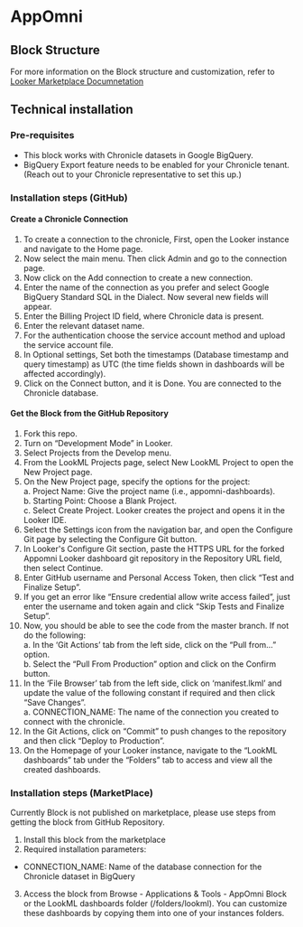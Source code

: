 # AppOmni

## Block Structure
For more information on the Block structure and customization, refer to [Looker Marketplace Documnetation](https://docs.looker.com/data-modeling/marketplace/customize-blocks#marketplace_blocks_that_use_refinements)

## Technical installation

### Pre-requisites

- This block works with Chronicle datasets in Google BigQuery.
- BigQuery Export feature needs to be enabled for your Chronicle tenant. (Reach out to your Chronicle representative to set this up.)

### Installation steps (GitHub)

#### Create a Chronicle Connection

1. To create a connection to the chronicle, First, open the Looker instance and navigate to the Home page.
2. Now select the main menu. Then click Admin and go to the connection page.
3. Now click on the Add connection to create a new connection.
4. Enter the name of the connection as you prefer and select Google BigQuery Standard SQL in the Dialect. Now several new fields will appear. 
5. Enter the Billing Project ID field, where Chronicle data is present.
6. Enter the relevant dataset name.
7. For the authentication choose the service account method and upload the service account file.
8. In Optional settings, Set both the timestamps (Database timestamp and query timestamp) as UTC (the time fields shown in dashboards will be affected accordingly).
9. Click on the Connect button, and it is Done. You are connected to the Chronicle database.

#### Get the Block from the GitHub Repository

1. Fork this repo.
2. Turn on “Development Mode” in Looker.
3. Select Projects from the Develop menu.
4. From the LookML Projects page, select New LookML Project to open the New Project page.
5. On the New Project page, specify the options for the project:   
    a. Project Name: Give the project name (i.e., appomni-dashboards).  
    b. Starting Point: Choose a Blank Project.  
    c. Select Create Project. Looker creates the project and opens it in the Looker IDE.  
6. Select the Settings icon from the navigation bar, and open the Configure Git page by selecting the Configure Git button.
7. In Looker's Configure Git section, paste the HTTPS URL for the forked Appomni Looker dashboard git repository in the Repository URL field, then select Continue.
8. Enter GitHub username and Personal Access Token, then click “Test and Finalize Setup”.
9. If you get an error like “Ensure credential allow write access failed”, just enter the username and token again and click “Skip Tests and Finalize Setup”.
10. Now, you should be able to see the code from the master branch. If not do the following:  
    a. In the ‘Git Actions’ tab from the left side, click on the “Pull from…” option.  
    b. Select the “Pull From Production” option and click on the Confirm button.
11. In the ‘File Browser’ tab from the left side, click on ‘manifest.lkml’ and update the value of the following constant if required and then click “Save Changes”.  
    a. CONNECTION_NAME: The name of the connection you created to connect with the chronicle.
12. In the Git Actions, click on “Commit” to push changes to the repository and then click “Deploy to Production”.
13. On the Homepage of your Looker instance, navigate to the “LookML dashboards” tab under the “Folders” tab to access and view all the created dashboards.

### Installation steps (MarketPlace)

Currently Block is not published on marketplace, please use steps from getting the block from GitHub Repository.

1. Install this block from the marketplace
2. Required installation parameters:
  - CONNECTION_NAME: Name of the database connection for the Chronicle dataset in BigQuery
3. Access the block from Browse - Applications & Tools - AppOmni Block or the LookML dashboards folder (/folders/lookml). You can customize these dashboards by copying them into one of your instances folders.
